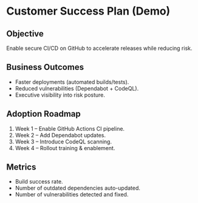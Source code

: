 # Customer Success Plan (Demo)

## Objective
Enable secure CI/CD on GitHub to accelerate releases while reducing risk.

## Business Outcomes
- Faster deployments (automated builds/tests).
- Reduced vulnerabilities (Dependabot + CodeQL).
- Executive visibility into risk posture.

## Adoption Roadmap
1. Week 1 – Enable GitHub Actions CI pipeline.
2. Week 2 – Add Dependabot updates.
3. Week 3 – Introduce CodeQL scanning.
4. Week 4 – Rollout training & enablement.

## Metrics
- Build success rate.
- Number of outdated dependencies auto-updated.
- Number of vulnerabilities detected and fixed.

